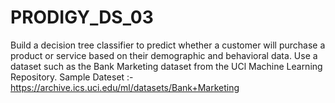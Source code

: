 # PRODIGY_DS_03

Build a decision tree classifier to predict whether a customer will purchase a product or service based on their demographic and behavioral data. Use a dataset such as the Bank Marketing dataset from the UCl Machine Learning Repository.
Sample Dateset :-
https://archive.ics.uci.edu/ml/datasets/Bank+Marketing 
